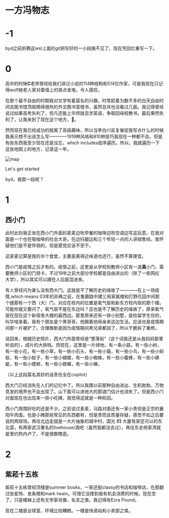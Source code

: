 # 一方冯物志

# -1
byd之前折腾这wsl上面的git把写好的一小段搞不见了，现在凭回忆重写一下。

# 0
高中的时候**C**老师曾经给我们讲过小说的114种结构和514位作家，可是我现在只记得wolf她老人家对着墙上的斑点发电，令人感叹。

在那个最不自由的时期我对文学有着莫名的兴趣，时常趁着为数不多的白天自由时间去图书馆顶层晒得很热的外文图书室借书，虽然总共也没看过几面。我记得曾经说过如果高考失利了，但凡还能上华师就去学英语，争取回母校教书。最后果然失利了，让我来到了现在这个地方，🤡。

然而现在我已经成功的脱离了高级趣味，所以当李白川反复催促我写点什么的时候我表示想不出该怎么写————1919种风格和810种技巧我现在一种都不会。但是有些东西我至少现在还是没忘，which includes层序遍历。所以，我就遍历一下这张地图上的地方，记录这一年。


![map](https://github.com/Alex4210987/Historia-universal-de-los-bufones/blob/main/map.png "guess where")

Let's get started

byd，我那一段呢？

# 1

## 西小门

此时此刻我正坐在西小门外面的麦麦边吮早餐的咖啡边吹空调边写这玩意。在我对面是一个也在吸咖啡的社会大哥，在边抖腿边和三个年轻一点的人讲销售经。我怀疑他们是不是传销的，但是感觉应该不至于。

这家麦记算是我的半个食堂，主要是离得近味道也还行，虽然不算便宜。

西小门是疫情之后才有的。疫情之前，这里是从学校到教师小区有一道**真**小门，需要教师小区的门禁卡，不过19年之前大部分学校都是自由进出的（除了一些网红大学），所以其实可以跟在人后面混进来。

有人曾经问为甚么没有西大门。这就是不了解历史的缘故了————在上一场疫情,which means 03年的非典之前，在鲁磨路中建三局家属楼和打野花园中间那个缝那有一个西（大）门，对应在校内的位置是氧气层和新东方校内班的那个楼。可能你就又要问了，氧气层不是在东边吗？这也是不了解历史的缘故了，原来氧气层在现在这个新宿舍大楼的最西边。那里原来还有一排小别墅，是给留学生住的，叫华啥来着。我有个朋友是个黑哥哥，他跟着他母亲来这边生活。应该也是疫情期间那一片被铲了。合理推断是因为疫情期间黑兄弟都润了，所以干脆拆了重修。

说回来，根据历史照片，西大门外面曾经是“堕落街”（这个词我还是从我妈妈那里听说的），成片的大排档。而现在，这里是一片绿地，有一条小路，有一些小树，有一些小花，有一些小草，有一些小石头，有一些小猫，有一些小鸟，有一些小蚂蚁，有一些小蚊子，有一些小蝴蝶，有一些小蜘蛛，有一些小蜜蜂，有一些小蜻蜓，有一些小蟋蟀，有一些小螳螂，有一些小蝉。

（以上这段莫名其妙的话责任全在copilot）

西大门已经消失在人们的记忆中了。所以我猜以前那种自由进出、生机勃勃、万物竞发的境界也不会出现了。山下面可以进地大的那道门估计也消失了。但是西小门对面现在也出现来一排小吃摊，我觉得这就是一种轮回。

西小门周围好吃的还是不少。之前说过麦麦，马路对面还有一家小贵但是正宗的襄阳牛肉面。也是小摊那些常见的东西都有，但是贵而且质量存疑，感觉不如之后要说的网球场。再往北边走就是一大片抽象的城中村，国光 **(!)** 大厦有家还可以的东北菜，有两家武汉著名的livehouse/酒吧（虽然我都没去过）。再往东走杨家湾就是里约热内卢了，不是很敢瞎逛。

# 2

## 紫菘十五栋

紫菘十五栋曾经顶楼是summer books，一家还挺classy的书店和咖啡店，在那翻过张爱玲、发条橙和mark twain。可惜它没撑到我有机会消费的时候。现在空了，只是楼梯上还有文学家肖像、名言之类。我记得有Ezra Pound。

现在二楼是台球室，环境比较糟糕。一楼是快递站和小卖部之类。

